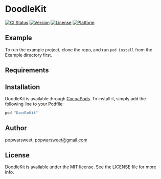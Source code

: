 # DoodleKit

[![CI Status](http://img.shields.io/travis/popwarsweet/DoodleKit.svg?style=flat)](https://travis-ci.org/popwarsweet/DoodleKit)
[![Version](https://img.shields.io/cocoapods/v/DoodleKit.svg?style=flat)](http://cocoapods.org/pods/DoodleKit)
[![License](https://img.shields.io/cocoapods/l/DoodleKit.svg?style=flat)](http://cocoapods.org/pods/DoodleKit)
[![Platform](https://img.shields.io/cocoapods/p/DoodleKit.svg?style=flat)](http://cocoapods.org/pods/DoodleKit)

## Example

To run the example project, clone the repo, and run `pod install` from the Example directory first.

## Requirements

## Installation

DoodleKit is available through [CocoaPods](http://cocoapods.org). To install
it, simply add the following line to your Podfile:

```ruby
pod "DoodleKit"
```

## Author

popwarsweet, popwarsweet@gmail.com

## License

DoodleKit is available under the MIT license. See the LICENSE file for more info.

